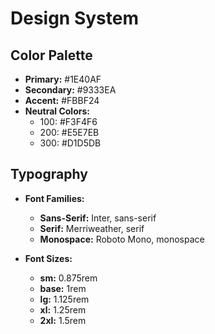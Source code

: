 # Design System

## Color Palette

- **Primary:** #1E40AF
- **Secondary:** #9333EA
- **Accent:** #FBBF24
- **Neutral Colors:**
  - 100: #F3F4F6
  - 200: #E5E7EB
  - 300: #D1D5DB

## Typography

- **Font Families:**
  - **Sans-Serif:** Inter, sans-serif
  - **Serif:** Merriweather, serif
  - **Monospace:** Roboto Mono, monospace

- **Font Sizes:**
  - **sm:** 0.875rem
  - **base:** 1rem
  - **lg:** 1.125rem
  - **xl:** 1.25rem
  - **2xl:** 1.5rem